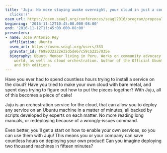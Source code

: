 ```yaml
---
title: 'Juju: No more staying awake overnight, your cloud in just a couple taps (or
  clicks!)'
osem_url: https://osem.seagl.org/conferences/seagl2016/program/proposals/145
beginning: '2016-11-12T10:45:00.000-08:00'
end: '2016-11-12T11:45:00.000-08:00'
presenters:
- name: Jose Antonio Rey
  affiliation: Ubuntu
  osem_url: https://osem.seagl.org/users/333
  gravatar_id: f698032222e32d5de67c59cb2257035e
  biography: Ubuntu Member living in Peru. Works on community advocacy around the
    world, as well as cloud orchestration. Author of the Official Ubuntu Book 8th
    and 9th editions.
---
```


Have you ever had to spend countless hours trying to install a service on the cloud? Have you tried to make your own cloud with bare metal, and spent days trying to figure out how to put the pieces together? With Juju, all of this becomes a piece of cake!

Juju is an orchestration service for the cloud, that can allow you to deploy any service on an Ubuntu machine in a matter of minutes, all backed by scripts developed by experts on each matter. No more reading long manuals, or redeploying because of a wrongly-issues command.

Even better, you'll get a start on how to enable your own services, so you can use them with Juju! This means you or your company can save countless hours on deploying your own product! Can you imagine deploying two thousand machines in fifteen minutes?
